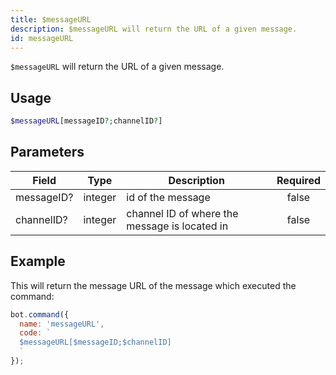 ```yaml
---
title: $messageURL 
description: $messageURL will return the URL of a given message.
id: messageURL
---
```


`$messageURL` will return the URL of a given message.

## Usage

```php
$messageURL[messageID?;channelID?]
```

## Parameters 


| Field      | Type    | Description                                   | Required |
| ---------- | ------- | --------------------------------------------- |:--------:|
| messageID? | integer | id of the message                             |    false    |
| channelID? | integer | channel ID of where the message is located in |    false    |


## Example

This will return the message URL of the message which executed the command:

```javascript
bot.command({
  name: 'messageURL',
  code: `
  $messageURL[$messageID;$channelID]
  `
});
```
